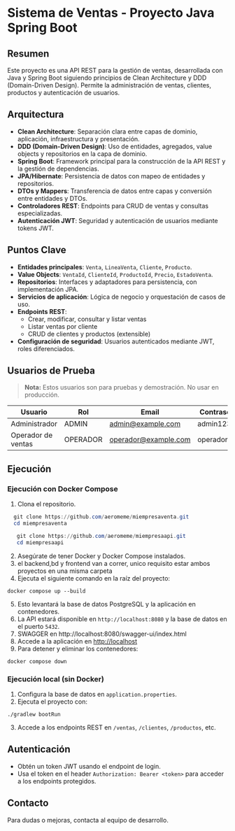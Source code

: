 # Sistema de Ventas - Proyecto Java Spring Boot

## Resumen

Este proyecto es una API REST para la gestión de ventas, desarrollada con Java y Spring Boot siguiendo principios de Clean Architecture y DDD (Domain-Driven Design). Permite la administración de ventas, clientes, productos y autenticación de usuarios.

## Arquitectura

- **Clean Architecture**: Separación clara entre capas de dominio, aplicación, infraestructura y presentación.
- **DDD (Domain-Driven Design)**: Uso de entidades, agregados, value objects y repositorios en la capa de dominio.
- **Spring Boot**: Framework principal para la construcción de la API REST y la gestión de dependencias.
- **JPA/Hibernate**: Persistencia de datos con mapeo de entidades y repositorios.
- **DTOs y Mappers**: Transferencia de datos entre capas y conversión entre entidades y DTOs.
- **Controladores REST**: Endpoints para CRUD de ventas y consultas especializadas.
- **Autenticación JWT**: Seguridad y autenticación de usuarios mediante tokens JWT.

## Puntos Clave

- **Entidades principales**: `Venta`, `LineaVenta`, `Cliente`, `Producto`.
- **Value Objects**: `VentaId`, `ClienteId`, `ProductoId`, `Precio`, `EstadoVenta`.
- **Repositorios**: Interfaces y adaptadores para persistencia, con implementación JPA.
- **Servicios de aplicación**: Lógica de negocio y orquestación de casos de uso.
- **Endpoints REST**:
  - Crear, modificar, consultar y listar ventas
  - Listar ventas por cliente
  - CRUD de clientes y productos (extensible)
- **Configuración de seguridad**: Usuarios autenticados mediante JWT, roles diferenciados.

## Usuarios de Prueba

> **Nota:** Estos usuarios son para pruebas y demostración. No usar en producción.

| Usuario            | Rol      | Email                | Contraseña  |
| ------------------ | -------- | -------------------- | ----------- |
| Administrador      | ADMIN    | admin@example.com    | admin123    |
| Operador de ventas | OPERADOR | operador@example.com | operador123 |

## Ejecución

### Ejecución con Docker Compose

1. Clona el repositorio.

```powershell
  git clone https://github.com/aeromeme/miempresaventa.git
  cd miempresaventa
```

```powershell
   git clone https://github.com/aeromeme/miempresaapi.git
   cd miempresaapi
```

2. Asegúrate de tener Docker y Docker Compose instalados.
3. el backend,bd y frontend van a correr, unico requisito estar ambos proyectos en una misma carpeta
4. Ejecuta el siguiente comando en la raíz del proyecto:

```
docker compose up --build
```

5. Esto levantará la base de datos PostgreSQL y la aplicación en contenedores.
6. La API estará disponible en `http://localhost:8080` y la base de datos en el puerto `5432`.
7. SWAGGER en http://localhost:8080/swagger-ui/index.html
8. Accede a la aplicación en [http://localhost](http://localhost)
9. Para detener y eliminar los contenedores:

```
docker compose down
```

### Ejecución local (sin Docker)

1. Configura la base de datos en `application.properties`.
2. Ejecuta el proyecto con:

```
./gradlew bootRun
```

3. Accede a los endpoints REST en `/ventas`, `/clientes`, `/productos`, etc.

## Autenticación

- Obtén un token JWT usando el endpoint de login.
- Usa el token en el header `Authorization: Bearer <token>` para acceder a los endpoints protegidos.

## Contacto

Para dudas o mejoras, contacta al equipo de desarrollo.
